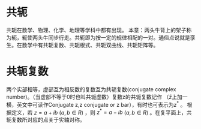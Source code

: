 ﻿# 共轭
共轭在数学、物理、化学、地理等学科中都有出现。 本意：两头牛背上的架子称为轭，轭使两头牛同步行走。共轭即为按一定的规律相配的一对。通俗点说就是孪生。在数学中有共轭复数、共轭根式、共轭双曲线、共轭矩阵等。

# 共轭复数
两个实部相等，虚部互为相反数的复数互为共轭复数(conjugate complex number)。（当虚部不等于0时也叫共轭虚数）复数z的共轭复数记作 （$\bar z$上加一横，英文中可读作Conjugate z,z conjugate or z bar），有时也可表示为$z^*$ 。
根据定义，若
$z=a+ib$       $(a,b∈R)$
，则
 $z^*=a-ib$    $(a,b∈R)$
 。在复平面上，共轭复数所对应的点关于实轴对称。
